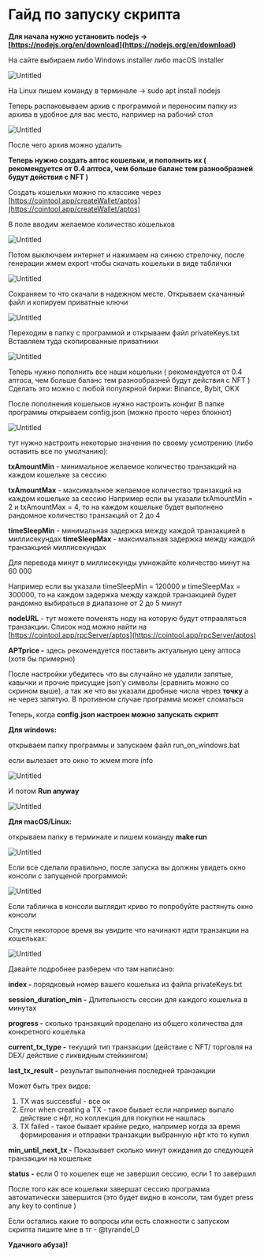 # Гайд по запуску скрипта

**Для начала нужно установить nodejs  ->  [https://nodejs.org/en/download](https://nodejs.org/en/download)** 

На сайте выбираем либо Windows installer либо macOS Installer

![Untitled](screenshoots/Untitled.png)

На Linux пишем команду в терминале → sudo apt install nodejs

Теперь распаковываем архив с программой и переносим папку из архива в удобное для вас место, например на рабочий стол

![Untitled](screenshoots/Untitled%201.png)

После чего архив можно удалить

**Теперь нужно создать аптос кошельки, и пополнить их ( рекомендуется от 0.4 аптоса, чем больше баланс тем разнообразней будут действия с NFT )**

Создать кошельки можно по классике через  [https://cointool.app/createWallet/aptos](https://cointool.app/createWallet/aptos)

В поле вводим желаемое количество кошельков

![Untitled](screenshoots/Untitled%202.png)

Потом выключаем интернет и нажимаем на синюю стрелочку, после генерации жмем export чтобы скачать кошельки в виде таблички

![Untitled](screenshoots/Untitled%203.png)

Соxраняем то что скачали в надежном месте. 
Открываем скачанный файл и копируем приватные ключи

![Untitled](screenshoots/Untitled%204.png)

Переходим в папку с программой и открываем файл privateKeys.txt
Вставляем туда скопированные приватники

![Untitled](screenshoots/Untitled%205.png)

Теперь нужно пополнить все наши кошельки ( рекомендуется от 0.4 аптоса, чем больше баланс тем разнообразней будут действия с NFT ) 
Сделать это можно с любой популярной биржи: Binance, Bybit, OKX

После пополнения кошельков нужно настроить конфиг
В папке программы открываем config.json (можно просто через блокнот)

![Untitled](screenshoots/Untitled%206.png)

тут нужно настроить некоторые значения по своему усмотрению (либо оставить все по умолчанию):

**txAmountMin** - минимальное желаемое количество транзакций на каждом кошельке за сессию

**txAmountMax** - максимальное желаемое количество транзакций на каждом кошельке за сессию
Например если вы указали txAmountMin = 2 и txAmountMax = 4, то на каждом кошельке будет выполнено рандомное количество транзакций от 2 до 4

**timeSleepMin** - минимальная задержка между каждой транзакцией в миллисекундах 
**timeSleepMax** - максимальная задержка между каждой транзакцией миллисекундах

Для перевода минут в миллисекунды умножайте количество минут на 60 000

Например если вы указали timeSleepMin = 120000 и timeSleepMax = 300000, то на каждом задержка между каждой транзакцией будет рандомно выбираться в диапазоне от 2 до 5 минут

**nodeURL** - тут можете поменять ноду на которую будут отправляться транзакции. Список нод можно найти на [https://cointool.app/rpcServer/aptos](https://cointool.app/rpcServer/aptos)

**APTprice -** здесь рекомендуется поставить актуальную цену аптоса (хотя бы примерно)

После настройки убедитесь что вы случайно не удалили запятые, кавычки и прочие присущие json’у символы (сравнить можно со скрином выше), а так же что вы указали дробные числа через **точку** а не через запятую. В противном случае программа может сломаться

Теперь, когда **config.json настроен можно запускать скрипт**

**Для windows:**

открываем папку программы и запускаем файл run_on_windows.bat

если вылезает это окно то жмем more info

![Untitled](screenshoots/Untitled%207.png)

И потом **Run anyway**

![Untitled](screenshoots/Untitled%208.png)

**Для macOS/Linux:**

открываем папку в терминале и пишем команду **make run**

![Untitled](screenshoots/Untitled%209.png)

Если все сделали правильно, после запуска вы должны увидеть окно консоли с запущеной программой:

![Untitled](screenshoots/Untitled%2010.png)

Если табличка в консоли выглядит криво то попробуйте растянуть окно консоли

Спустя некоторое время вы увидите что начинают идти транзакции на кошельках:

![Untitled](screenshoots/Untitled%2011.png)

Давайте подробнее разберем что там написано:

**index -** порядковый номер вашего кошелька из файла privateKeys.txt

**session_duration_min -** Длительность сессии для каждого кошелька в минутах

**progress -** сколько транзакций проделано из общего количества для конкретного кошелька

**current_tx_type -** текущий тип транзакции (действие с NFT/ торговля на DEX/ действие с ликвидным стейкингом)

**last_tx_result -** результат выполнения последней транзакции

Может быть трех видов:

1) TX was successful - все ок
2) Error when creating a TX  - такое бывает если например выпало действие с нфт, но коллекция для покупки не нашлась
3) TX failed - такое бывает крайне редко, например когда за время формирования и отправки транзакции выбранную нфт кто то купил

**min_until_next_tx -** Показывает сколько минут ожидания до следующей транзакции на кошельке

**status -** если 0 то кошелек еще не завершил сессию, если 1 то завершил

После того как все кошельки завершат сессию программа автоматически завершится (это будет видно в консоли, там будет press any key to continue )

Если остались какие то вопросы или есть сложности с запуском скрипта пишите мне в тг - @tyrandel_0

**Удачного абуза)!**